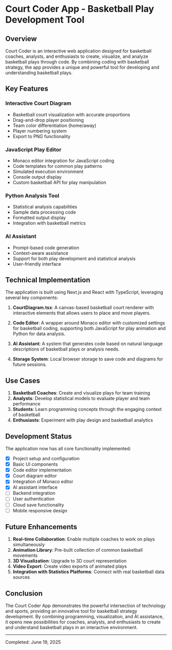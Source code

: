 # Court Coder App - Basketball Play Development Tool

## Overview
Court Coder is an interactive web application designed for basketball coaches, analysts, and enthusiasts to create, visualize, and analyze basketball plays through code. By combining coding with basketball strategy, the app provides a unique and powerful tool for developing and understanding basketball plays.

## Key Features

### Interactive Court Diagram
- Basketball court visualization with accurate proportions
- Drag-and-drop player positioning
- Team color differentiation (home/away)
- Player numbering system
- Export to PNG functionality

### JavaScript Play Editor
- Monaco editor integration for JavaScript coding
- Code templates for common play patterns
- Simulated execution environment
- Console output display
- Custom basketball API for play manipulation

### Python Analysis Tool
- Statistical analysis capabilities
- Sample data processing code
- Formatted output display
- Integration with basketball metrics

### AI Assistant
- Prompt-based code generation
- Context-aware assistance
- Support for both play development and statistical analysis
- User-friendly interface

## Technical Implementation

The application is built using Next.js and React with TypeScript, leveraging several key components:

1. **CourtDiagram.tsx**: A canvas-based basketball court renderer with interactive elements that allows users to place and move players.

2. **Code Editor**: A wrapper around Monaco editor with customized settings for basketball coding, supporting both JavaScript for play animation and Python for data analysis.

3. **AI Assistant**: A system that generates code based on natural language descriptions of basketball plays or analysis needs.

4. **Storage System**: Local browser storage to save code and diagrams for future sessions.

## Use Cases

1. **Basketball Coaches**: Create and visualize plays for team training
2. **Analysts**: Develop statistical models to evaluate player and team performance
3. **Students**: Learn programming concepts through the engaging context of basketball
4. **Enthusiasts**: Experiment with play design and basketball analytics

## Development Status

The application now has all core functionality implemented:
- [x] Project setup and configuration
- [x] Basic UI components
- [x] Code editor implementation
- [x] Court diagram editor
- [x] Integration of Monaco editor
- [x] AI assistant interface
- [ ] Backend integration
- [ ] User authentication
- [ ] Cloud save functionality
- [ ] Mobile responsive design

## Future Enhancements

1. **Real-time Collaboration**: Enable multiple coaches to work on plays simultaneously
2. **Animation Library**: Pre-built collection of common basketball movements
3. **3D Visualization**: Upgrade to 3D court representation
4. **Video Export**: Create video exports of animated plays
5. **Integration with Statistics Platforms**: Connect with real basketball data sources

## Conclusion

The Court Coder App demonstrates the powerful intersection of technology and sports, providing an innovative tool for basketball strategy development. By combining programming, visualization, and AI assistance, it opens new possibilities for coaches, analysts, and enthusiasts to create and understand basketball plays in an interactive environment.

---

Completed: June 19, 2025